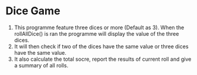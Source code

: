 # Dice Game
 1. This programme feature three dices or more (Default as 3). When the rollAllDice() is ran the programme will display the value of the three dices.
 2. It will then check if two of the dices have the same value or three dices have the same value.
 3. It also calculate the total socre, report the results of current roll and give a summary of all rolls.
